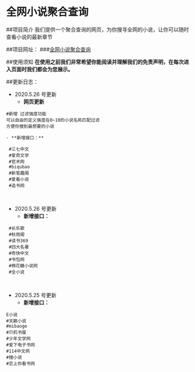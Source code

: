 # 全网小说聚合查询
##项目简介
我们提供一个聚合查询的网页，为你搜寻全网的小说，让你可以随时查看小说的最新章节

##项目网址：
###[全网小说聚合查询](https://poly.arics.xyz/index)

##使用须知
**在使用之前我们非常希望你能阅读并理解我们的免责声明，在每次进入页面时我们都会为您展示。**

##更新日志：
- 2020.5.26 号更新
	- **网页更新**
```
#新增 过滤强度功能
可以自由的定义强度在0~10的小说名称匹配过滤
方便你搜到最想要的小说
```

	- **新增接口：**
```
 #三七中文
 #爱奇文学
 #官术网
 #biqubao
 #新笔趣阁
 #爱看小说
 #追书网
```
<br>

- 2020.5.26 号更新
	- **新增接口：**
```
 #长乐歌
 #秋雨阁
 #读书369
 #四大名著
 #奇快中文
 #书包网
 #棉花糖小说网
 #全小说
```
<br>

- 2020.5.25 号更新
	- **新增接口：**
```
E小说
#天籁小说
#mibaoge
#爪机书屋
#少年文学网
#爱下电子书网
#114中文网
#搜小说
#恋上你看书网
```
